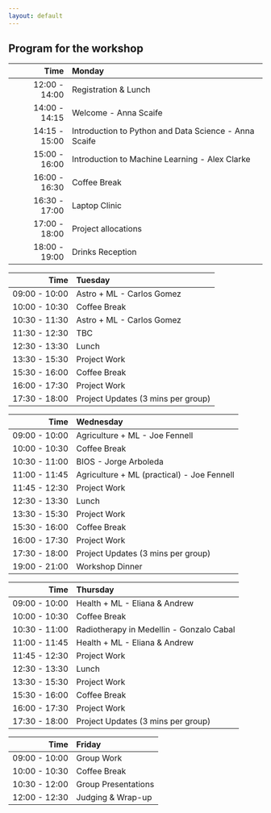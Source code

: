 ```yaml
---
layout: default
---
```


## Program for the workshop


| Time             | Monday    |
| ----------------:|:----------|
| 12:00 - 14:00    |  Registration & Lunch  | 
| 14:00 - 14:15    |  Welcome - Anna Scaife | 
| 14:15 - 15:00    |  Introduction to Python and Data Science - Anna Scaife | 
| 15:00 - 16:00    |  Introduction to Machine Learning - Alex Clarke |  
| 16:00 - 16:30    |  Coffee Break |  
| 16:30 - 17:00    |   Laptop Clinic  | 
| 17:00 - 18:00    |   Project allocations    |
| 18:00 - 19:00    |   Drinks Reception  |

| Time             | Tuesday   |
| ----------------:|:----------|
| 09:00 - 10:00    |   Astro + ML - Carlos Gomez      | 
| 10:00 - 10:30    |   Coffee Break       |
| 10:30 - 11:30    |   Astro + ML - Carlos Gomez       | 
| 11:30 - 12:30    |   TBC   | 
| 12:30 - 13:30    |   Lunch        | 
| 13:30 - 15:30    |  Project Work   | 
| 15:30 - 16:00    |  Coffee Break |  
| 16:00 -  17:30   |   Project Work  | 
| 17:30 - 18:00    |   Project Updates (3 mins per group)   |

| Time             | Wednesday |
| ----------------:|:----------|
| 09:00 - 10:00    |   Agriculture + ML - Joe Fennell      | 
| 10:00 - 10:30    |   Coffee Break       |
| 10:30 - 11:00    |   BIOS - Jorge Arboleda    | 
| 11:00 - 11:45    |   Agriculture + ML (practical) - Joe Fennell | 
| 11:45 - 12:30    |   Project Work     | 
| 12:30 - 13:30    |   Lunch        | 
| 13:30 - 15:30    |  Project Work   | 
| 15:30 - 16:00    |  Coffee Break |  
| 16:00 -  17:30   |   Project Work  | 
| 17:30 - 18:00    |   Project Updates (3 mins per group)   |
| 19:00 - 21:00    |  Workshop Dinner     | 

| Time             | Thursday  |
| ----------------:|:----------|
| 09:00 - 10:00    |   Health + ML - Eliana & Andrew    | 
| 10:00 - 10:30    |   Coffee Break     |
| 10:30 - 11:00    |   Radiotherapy in Medellin - Gonzalo Cabal  | 
| 11:00 - 11:45    |   Health + ML - Eliana & Andrew          | 
| 11:45 - 12:30    |   Project Work     | 
| 12:30 - 13:30    |   Lunch        | 
| 13:30 - 15:30    |  Project Work   | 
| 15:30 - 16:00    |  Coffee Break |  
| 16:00 -  17:30   |   Project Work  | 
| 17:30 - 18:00    |   Project Updates (3 mins per group)   |

| Time             | Friday    |
| ----------------:|:----------|
| 09:00 - 10:00    |   Group Work    | 
| 10:00 - 10:30    |   Coffee Break    |
| 10:30 - 12:00    |   Group Presentations   | 
| 12:00 - 12:30    |   Judging & Wrap-up    | 


